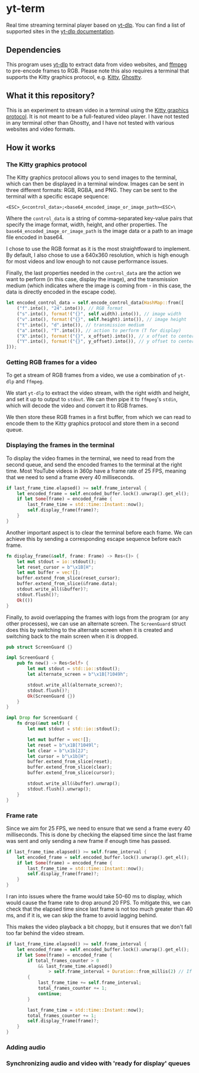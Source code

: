 # yt-term
Real time streaming terminal player based on [yt-dlp](https://github.com/yt-dlp/yt-dlp).
You can find a list of supported sites in the [yt-dlp documentation](https://github.com/yt-dlp/yt-dlp/blob/master/supportedsites.md).

## Dependencies
This program uses [yt-dlp](https://github.com/yt-dlp/yt-dlp) to extract data from video websites, and [ffmpeg](https://www.ffmpeg.org) to pre-encode frames to RGB.
Please note this also requires a terminal that supports the Kitty graphics protocol, e.g. [Kitty](https://sw.kovidgoyal.net/kitty/), [Ghostty](https://ghostty.org/).

## What it this repository?
This is an experiment to stream video in a terminal using the [Kitty graphics protocol](https://sw.kovidgoyal.net/kitty/graphics-protocol/#). 
It is not meant to be a full-featured video player. I have not tested in any terminal other than Ghostty, and I have not tested with various websites and video formats. 

## How it works

### The Kitty graphics protocol
The Kitty graphics protocol allows you to send images to the terminal, which can then be displayed in a terminal window.
Images can be sent in three different formats: RGB, RGBA, and PNG. They can be sent to the terminal with a specific escape sequence:
```
<ESC>_G<control_data>;<base64_encoded_image_or_image_path><ESC>\
```
Where the `control_data` is a string of comma-separated key-value pairs that specify the image format, width, height, and other properties. The `base64_encoded_image_or_image_path` is the image data or a path to an image file encoded in base64.

I chose to use the RGB format as it is the most straightfoward to implement. By default, I also chose to use a 640x360 resolution, which is high enough for most videos and low enough to not cause performance issues.

Finally, the last properties needed in the `control_data` are the action we want to perform (in this case, display the image), and the transmission medium (which indicates where the image is coming from - in this case, the data is directly encoded in the escape code).

```rust
let encoded_control_data = self.encode_control_data(HashMap::from([
    ("f".into(), "24".into()), // RGB format
    ("s".into(), format!("{}", self.width).into()), // image width
    ("v".into(), format!("{}", self.height).into()), // image height
    ("t".into(), "d".into()), // transmission medium
    ("a".into(), "T".into()), // action to perform (T for display)
    ("X".into(), format!("{}", x_offset).into()), // x offset to center the image
    ("Y".into(), format!("{}", y_offset).into()), // y offset to center the image
]));
```

### Getting RGB frames for a video
To get a stream of RGB frames from a video, we use a combination of `yt-dlp` and `ffmpeg`.

We start `yt-dlp` to extract the video stream, with the right width and height, and set it up to output to `stdout`. We can then pipe it to `ffmpeg`'s `stdin`, which will decode the video and convert it to RGB frames.

We then store these RGB frames in a first buffer, from which we can read to encode them to the Kitty graphics protocol and store them in a second queue.

### Displaying the frames in the terminal
To display the video frames in the terminal, we need to read from the second queue, and send the encoded frames to the terminal at the right time.
Most YouTube videos in 360p have a frame rate of 25 FPS, meaning that we need to send a frame every 40 milliseconds.

```rust
if last_frame_time.elapsed() >= self.frame_interval {
    let encoded_frame = self.encoded_buffer.lock().unwrap().get_el();
    if let Some(frame) = encoded_frame {
        last_frame_time = std::time::Instant::now();
        self.display_frame(frame)?;
    }
}
```

Another important aspect is to clear the terminal before each frame. We can achieve this by sending a corresponding escape sequence before each frame.

```rust
fn display_frame(&self, frame: Frame) -> Res<()> {
    let mut stdout = io::stdout();
    let reset_cursor = b"\x1B[H";
    let mut buffer = vec![];
    buffer.extend_from_slice(reset_cursor);
    buffer.extend_from_slice(&frame.data);
    stdout.write_all(&buffer)?;
    stdout.flush()?;
    Ok(())
}
```

Finally, to avoid overlapping the frames with logs from the program (or any other processes), we can use an alternate screen. The `ScreenGuard` struct does this by switching to the alternate screen when it is created and switching back to the main screen when it is dropped.

```rust
pub struct ScreenGuard {}

impl ScreenGuard {
    pub fn new() -> Res<Self> {
        let mut stdout = std::io::stdout();
        let alternate_screen = b"\x1B[?1049h";

        stdout.write_all(alternate_screen)?;
        stdout.flush()?;
        Ok(ScreenGuard {})
    }
}

impl Drop for ScreenGuard {
    fn drop(&mut self) {
        let mut stdout = std::io::stdout();

        let mut buffer = vec![];
        let reset = b"\x1B[?1049l";
        let clear = b"\x1b[2J";
        let cursor = b"\x1b[H";
        buffer.extend_from_slice(reset);
        buffer.extend_from_slice(clear);
        buffer.extend_from_slice(cursor);

        stdout.write_all(&buffer).unwrap();
        stdout.flush().unwrap();
    }
}
```

### Frame rate
Since we aim for 25 FPS, we need to ensure that we send a frame every 40 milliseconds. This is done by checking the elapsed time since the last frame was sent and only sending a new frame if enough time has passed.

```rust
if last_frame_time.elapsed() >= self.frame_interval {
    let encoded_frame = self.encoded_buffer.lock().unwrap().get_el();
    if let Some(frame) = encoded_frame {
        last_frame_time = std::time::Instant::now();
        self.display_frame(frame)?;
    }
}
```
I ran into issues where the frame would take 50-60 ms to display, which would cause the frame rate to drop around 20 FPS. To mitigate this, we can check that the elapsed time since last frame is not too much greater than 40 ms, and if it is, we can skip the frame to avoid lagging behind.

This makes the video playback a bit choppy, but it ensures that we don't fall too far behind the video stream.


```rust
if last_frame_time.elapsed() >= self.frame_interval {
    let encoded_frame = self.encoded_buffer.lock().unwrap().get_el();
    if let Some(frame) = encoded_frame {
        if total_frames_counter > 0
            && last_frame_time.elapsed()
                > self.frame_interval + Duration::from_millis(2) // If there was over 42 ms since the last frame, we skip this frame
        {
            last_frame_time += self.frame_interval;
            total_frames_counter += 1;
            continue;
        }

        last_frame_time = std::time::Instant::now();
        total_frames_counter += 1;
        self.display_frame(frame)?;
    }
}
```

### Adding audio

### Synchronizing audio and video with 'ready for display' queues
